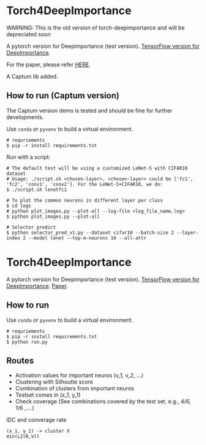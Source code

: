 # Torch4DeepImportance

WARNING: This is the old version of torch-deepimportance and will be depreciated soon

A pytorch version for Deepimportance (test version). [TensorFlow version for DeepImportance](https://github.com/DeepImportance/deepimportance_code_release/tree/ga_modifications). 

For the paper, please refer [HERE](https://zenodo.org/records/3628024).

A Captum lib added.

## How to run (Captum version)

The Captum version demo is tested and should be fine for further developments. 

Use `conda` or `pyvenv` to build a virtual environment.

```shell
# requriements
$ pip -r install requirements.txt
```

Run with a script:

```shell
# The default test will be using a customized LeNet-5 with CIFAR10 dataset
# Usage: ./script.sh <chosen-layer>, <chosen-layer> could be ['fc1', 'fc2', 'conv1', 'conv2']. For the LeNet-5+CIFAR10, we do:
$ ./script.sh lenetfc1

# To plot the common neurons in different layer per class
$ cd logs
# python plot_images.py --plot-all --log-file <log_file_name.log>
$ python plot_images.py --plot-all

# Selector predict
$ python selector_pred_v1.py --dataset cifar10 --batch-size 2 --layer-index 2 --model lenet --top-m-neurons 10 --all-attr
```

# Torch4DeepImportance

A pytorch version for Deepimportance (test version). [TensorFlow version for DeepImportance](https://github.com/DeepImportance/deepimportance_code_release/tree/ga_modifications). [Paper](https://zenodo.org/records/3628024).

## How to run

Use `conda` or `pyvenv` to build a virtual environment.

```shell
# requriements
$ pip -r install requirements.txt
$ python run.py
```

## Routes

- Activation values for important neuros (v_1, v_2, ...)
- Clustering with Silhoutte score
- Combination of clusters from important neuros
- Testset comes in (x_1, y_1)
- Check coverage (See combinations covered by the test set, e.g., 4/6, 1/6 ,....)

IDC and converage rate
```shell
(x_1, y_1) -> cluster X
min(L2(N,V))
```
